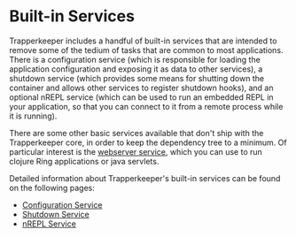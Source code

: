 # Built-in Services

Trapperkeeper includes a handful of built-in services that are intended to remove some of the tedium of tasks that are common to most applications.  There is a configuration service (which is responsible for loading the application configuration and exposing it as data to other services), a shutdown service (which provides some means for shutting down the container and allows other services to register shutdown hooks), and an optional nREPL service (which can be used to run an embedded REPL in your application, so that you can connect to it from a remote process while it is running).

There are some other basic services available that don't ship with the Trapperkeeper core, in order to keep the dependency tree to a minimum.  Of particular interest is the [webserver service](https://github.com/puppetlabs/trapperkeeper-webserver-jetty9), which you can use to run clojure Ring applications or java servlets.

Detailed information about Trapperkeeper's built-in services can be found on the following pages:

- [Configuration Service](Built-in-Configuration-Service)
- [Shutdown Service](Built-in-Shutdown-Service)
- [nREPL Service](Built-in-nREPL-Service)
